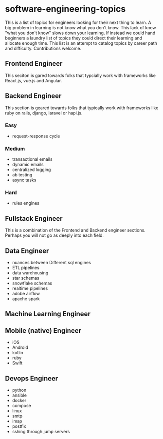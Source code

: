 # software-engineering-topics

This is a list of topics for engineers looking for their next thing to learn. A big problem in learning is not
know what you don't know. This lack of know "what you don't know" slows down your learning. If instead we could
hand beginners a laundry list of topics they could direct their learning and allocate enough time. This list is
an attempt to catalog topics by career path and difficulty. Contributions welcome.

## Frontend Engineer

This seciton is gared towards folks that typcially work with frameworks like React.js, vue.js and Angular.

## Backend Engineer

This section is geared towards folks that typically work with frameworks like ruby on rails, django, laravel or hapi.js.

### Easy

* request-response cycle

### Medium

* transactional emails
* dynamic emails
* centralized logging
* ab testing
* async tasks

### Hard

* rules engines

## Fullstack Engineer

This is a combination of the Frontend and Backend engineer sections. Perhaps you will not go as deeply into each field.

## Data Engineer

* nuances between Different sql engines
* ETL pipelines
* data warehousing
* star schemas
* snowflake schemas
* realtime pipelines
* adobe airflow
* apache spark

## Machine Learning Engineer

## Mobile (native) Engineer

* iOS
* Android
* kotlin
* ruby
* Swift

## Devops Engineer

* python
* ansible
* docker
* compose
* linux
* smtp
* imap
* postfix
* sshing through jump servers

